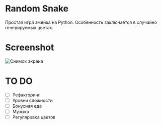 # Random Snake
Простая игра змейка на Python. Особенность заключается в случайно генерируемых цветах.

# Screenshot
![Снимок экрана](https://github.com/cosmickitten/RANDOM-SNAKE/blob/main/img/snake.png)


# TO DO
- [ ] Рефакторинг
- [ ] Уровни сложности
- [ ] Бонусная еда
- [ ] Музыка
- [ ] Регуляровка цветов
